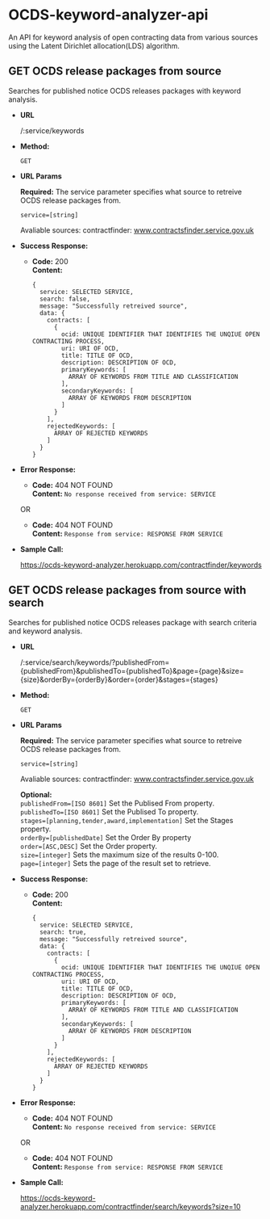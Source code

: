 # OCDS-keyword-analyzer-api
An API for keyword analysis of open contracting data from various sources using the Latent Dirichlet allocation(LDS) algorithm.

**GET OCDS release packages from source**
----
  Searches for published notice OCDS releases packages with keyword analysis.

* **URL**

  /:service/keywords

* **Method:**

  `GET`
  
*  **URL Params**

   **Required:**
    The service parameter specifies what source to retreive OCDS release packages from.

   `service=[string]`

   Avaliable sources:
    contractfinder: www.contractsfinder.service.gov.uk

* **Success Response:**

  * **Code:** 200 <br />
    **Content:** 
    ```
    {
      service: SELECTED SERVICE, 
      search: false, 
      message: "Successfully retreived source", 
      data: { 
        contracts: [ 
          { 
            ocid: UNIQUE IDENTIFIER THAT IDENTIFIES THE UNQIUE OPEN CONTRACTING PROCESS, 
            uri: URI OF OCD, 
            title: TITLE OF OCD,
            description: DESCRIPTION OF OCD, 
            primaryKeywords: [ 
              ARRAY OF KEYWORDS FROM TITLE AND CLASSIFICATION 
            ], 
            secondaryKeywords: [ 
              ARRAY OF KEYWORDS FROM DESCRIPTION 
            ] 
          } 
        ],
        rejectedKeywords: [
          ARRAY OF REJECTED KEYWORDS
        ]
      } 
    } 
    ```
 
* **Error Response:**

  * **Code:** 404 NOT FOUND <br />
    **Content:** `No response received from service: SERVICE`

  OR

  * **Code:** 404 NOT FOUND <br />
    **Content:** `Response from service: RESPONSE FROM SERVICE`

* **Sample Call:**

  https://ocds-keyword-analyzer.herokuapp.com/contractfinder/keywords


**GET OCDS release packages from source with search**
----
  Searches for published notice OCDS releases package with search criteria and keyword analysis.

* **URL**

  /:service/search/keywords/?publishedFrom={publishedFrom}&publishedTo={publishedTo}&page={page}&size={size}&orderBy={orderBy}&order={order}&stages={stages}

* **Method:**

  `GET`
  
*  **URL Params**

   **Required:**
    The service parameter specifies what source to retreive OCDS release packages from.

   `service=[string]`

   Avaliable sources:
    contractfinder: www.contractsfinder.service.gov.uk

    **Optional:** <br />
    `publishedFrom=[ISO 8601]` Set the Publised From property. <br />
    `publishedTo=[ISO 8601]` 	Set the Publised To property. <br />
    `stages=[planning,tender,award,implementation]` Set the Stages property. <br />
    `orderBy=[publishedDate]` Set the Order By property <br />
    `order=[ASC,DESC]` 	Set the Order property. <br />
    `size=[integer]` 	Sets the maximum size of the results 0-100. <br />
    `page=[integer]` 	Sets the page of the result set to retrieve. <br />

* **Success Response:**

  * **Code:** 200 <br />
    **Content:** 
    ```
    {
      service: SELECTED SERVICE, 
      search: true, 
      message: "Successfully retreived source", 
      data: { 
        contracts: [ 
          { 
            ocid: UNIQUE IDENTIFIER THAT IDENTIFIES THE UNQIUE OPEN CONTRACTING PROCESS, 
            uri: URI OF OCD, 
            title: TITLE OF OCD,
            description: DESCRIPTION OF OCD, 
            primaryKeywords: [ 
              ARRAY OF KEYWORDS FROM TITLE AND CLASSIFICATION 
            ], 
            secondaryKeywords: [ 
              ARRAY OF KEYWORDS FROM DESCRIPTION 
            ] 
          } 
        ],
        rejectedKeywords: [
          ARRAY OF REJECTED KEYWORDS
        ]
      } 
    } 
    ```
 
* **Error Response:**

  * **Code:** 404 NOT FOUND <br />
    **Content:** `No response received from service: SERVICE`

  OR

  * **Code:** 404 NOT FOUND <br />
    **Content:** `Response from service: RESPONSE FROM SERVICE`

* **Sample Call:**

  https://ocds-keyword-analyzer.herokuapp.com/contractfinder/search/keywords?size=10

